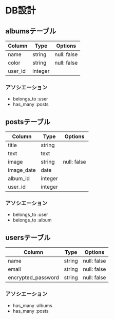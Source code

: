# DB設計
## albumsテーブル
|Column|Type|Options|
|------|----|-------|
|name|string|null: false|
|color|string|null: false|
|user_id|integer||
### アソシエーション
- belongs_to :user
- has_many :posts

## postsテーブル
|Column|Type|Options|
|------|----|-------|
|title|string||
|text|text||
|image|string|null: false|
|image_date|date||
|album_id|integer||
|user_id|integer||
### アソシエーション
- belongs_to :user
- belongs_to :album

## usersテーブル
|Column|Type|Options|
|------|----|-------|
|name|string|null: false|
|email|string|null: false|
|encrypted_password|string|null: false|
### アソシエーション
- has_many :albums
- has_many :posts